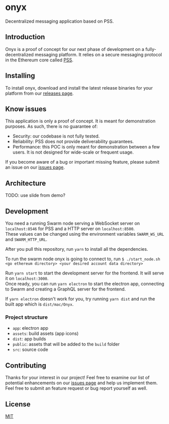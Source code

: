 # onyx

Decentralized messaging application based on PSS.

## Introduction

Onyx is a proof of concept for our next phase of development on a fully-decentralized messaging platform. It relies on a secure messaging protocol in the Ethereum core called [PSS](https://gist.github.com/zelig/d52dab6a4509125f842bbd0dce1e9440).

## Installing

To install onyx, download and install the latest release binaries for your platform from our [releases page](https://github.com/thusfresh/onyx/releases).

## Know issues

This application is only a proof of concept. It is meant for demonstration purposes. As such, there is no guarantee of:

- Security: our codebase is not fully tested.
- Reliability: PSS does not provide deliverability guarantees.
- Performance: this POC is only meant for demonstration between a few users. It is not designed for wide-scale or frequent usage.

If you become aware of a bug or important missing feature, please submit an issue on our [issues page](https://github.com/thusfresh/onyx/issues).

## Architecture

TODO: use slide from demo?

## Development

You need a running Swarm node serving a WebSocket server on `localhost:8546` for PSS and a HTTP server on `localhost:8500`.  
These values can be changed using the environment variables `SWARM_WS_URL` and `SWARM_HTTP_URL`.

After you pull this repository, run `yarn` to install all the dependencies.

To run the swarm node onyx is going to connect to, run `$ ./start_node.sh <go ethereum directory> <your desired account data directory>`

Run `yarn start` to start the development server for the frontend. It will serve it on `localhost:3000`.  
Once ready, you can run `yarn electron` to start the electron app, connecting to Swarm and creating a GraphQL server for the frontend.

If `yarn electron` doesn't work for you, try running `yarn dist` and run the built app which is `dist/mac/Onyx`.

### Project structure

- `app`: electron app
- `assets`: build assets (app icons)
- `dist`: app builds
- `public`: assets that will be added to the `build` folder
- `src`: source code

## Contributing

Thanks for your interest in our project! Feel free to examine our list of potential enhancements on our [issues page](https://github.com/thusfresh/onyx/issues) and help us implement them. Feel free to submit an feature request or bug report yourself as well.

## License

[MIT](LICENSE)
